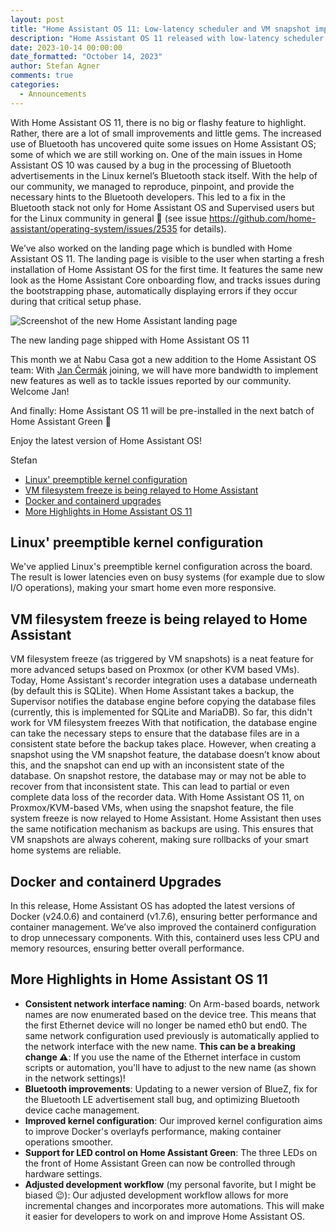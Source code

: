 ```yaml
---
layout: post
title: "Home Assistant OS 11: Low-latency scheduler and VM snapshot improvements"
description: "Home Assistant OS 11 released with low-latency scheduler enabled and VM snapshot improvements on KVM/Proxmox."
date: 2023-10-14 00:00:00
date_formatted: "October 14, 2023"
author: Stefan Agner
comments: true
categories:
  - Announcements
---
```

With Home Assistant OS 11, there is no big or flashy feature to highlight. Rather, there are a lot of small improvements and little gems. The increased use of Bluetooth has uncovered quite some issues on Home Assistant OS; some of which we are still working on. One of the main issues in Home Assistant OS 10 was caused by a bug in the processing of Bluetooth advertisements in the Linux kernel’s Bluetooth stack itself. With the help of our community, we managed to reproduce, pinpoint, and provide the necessary hints to the Bluetooth developers. This led to a fix in the Bluetooth stack not only for Home Assistant OS and Supervised users but for the Linux community in general 🎉 (see issue https://github.com/home-assistant/operating-system/issues/2535 for details).

We’ve also worked on the landing page which is bundled with Home Assistant OS 11. The landing page is visible to the user when starting a fresh installation of Home Assistant OS for the first time. It features the same new look as the Home Assistant Core onboarding flow, and tracks issues during the bootstrapping phase, automatically displaying errors if they occur during that critical setup phase.

<img src='/images/blog/2023-10-14-home-assistant-os-11/home-assistant-os-11-landing-page.png' alt='Screenshot of the new Home Assistant landing page'>

The new landing page shipped with Home Assistant OS 11

This month we at Nabu Casa got a new addition to the Home Assistant OS team: With [Jan Čermák](https://github.com/sairon) joining, we will have more bandwidth to implement new features as well as to tackle issues reported by our community. Welcome Jan!

And finally: Home Assistant OS 11 will be pre-installed in the next batch of Home Assistant Green 🎉

Enjoy the latest version of Home Assistant OS!

Stefan

<!--more-->

- [Linux' preemptible kernel configuration](#linux-preemptible-kernel-configuration)
- [VM filesystem freeze is being relayed to Home Assistant](#vm-filesystem-freeze-is-being-relayed-to-home-assistant)
- [Docker and containerd upgrades](#docker-and-containerd-upgrades)
- [More Highlights in Home Assistant OS 11](#more-highlights-in-home-assistant-os-11)


## Linux' preemptible kernel configuration
We've applied Linux's preemptible kernel configuration across the board. The result is lower latencies even on busy systems (for example due to slow I/O operations), making your smart home even more responsive.

## VM filesystem freeze is being relayed to Home Assistant
VM filesystem freeze (as triggered by VM snapshots) is a neat feature for more advanced setups based on Proxmox (or other KVM based VMs).
Today, Home Assistant's recorder integration uses a database underneath (by default this is SQLite). When  Home Assistant takes a backup, the Supervisor notifies the database engine before copying the database files (currently, this is implemented for SQLite and MariaDB). So far, this didn't work for VM filesystem freezes With that notification, the database engine can take the necessary steps to ensure that the database files are in a consistent state before the backup takes place.
However, when creating a snapshot using the VM snapshot feature, the database doesn’t know about this, and the snapshot can end up with an inconsistent state of the database. On snapshot restore, the database may or may not be able to recover from that inconsistent state. This can lead to partial or even complete data loss of the recorder data.
With Home Assistant OS 11, on Proxmox/KVM-based VMs, when using the snapshot feature, the file system freeze is now relayed to Home Assistant. Home Assistant then uses the same notification mechanism as backups are using. This ensures that VM snapshots are always coherent, making sure rollbacks of your smart home systems are reliable.

## Docker and containerd Upgrades

In this release, Home Assistant OS has adopted the latest versions of Docker (v24.0.6) and containerd (v1.7.6), ensuring better performance and container management. We’ve also improved the containerd configuration to drop unnecessary components. With this, containerd uses less CPU and memory resources, ensuring better overall performance.

## More Highlights in Home Assistant OS 11

- **Consistent network interface naming**: On Arm-based boards, network names are now enumerated based on the device tree. This means that the first Ethernet device will no longer be named eth0 but end0. The same network configuration used previously is automatically applied to the network interface with the new name.
**This can be a breaking change ⚠️**: If you use the name of the Ethernet interface in custom scripts or automation, you'll have to adjust to the new name (as shown in the network settings)!
- **Bluetooth improvements**: Updating to a newer version of BlueZ, fix for the Bluetooth LE advertisement stall bug, and optimizing Bluetooth device cache management.
- **Improved kernel configuration**: Our improved kernel configuration aims to improve Docker's overlayfs performance, making container operations smoother.
- **Support for LED control on Home Assistant Green**: The three LEDs on the front of Home Assistant Green can now be controlled through hardware settings.
- **Adjusted development workflow** (my personal favorite, but I might be biased 😉): Our adjusted development workflow allows for more incremental changes and incorporates more automations. This will make it easier for developers to work on and improve Home Assistant OS.
